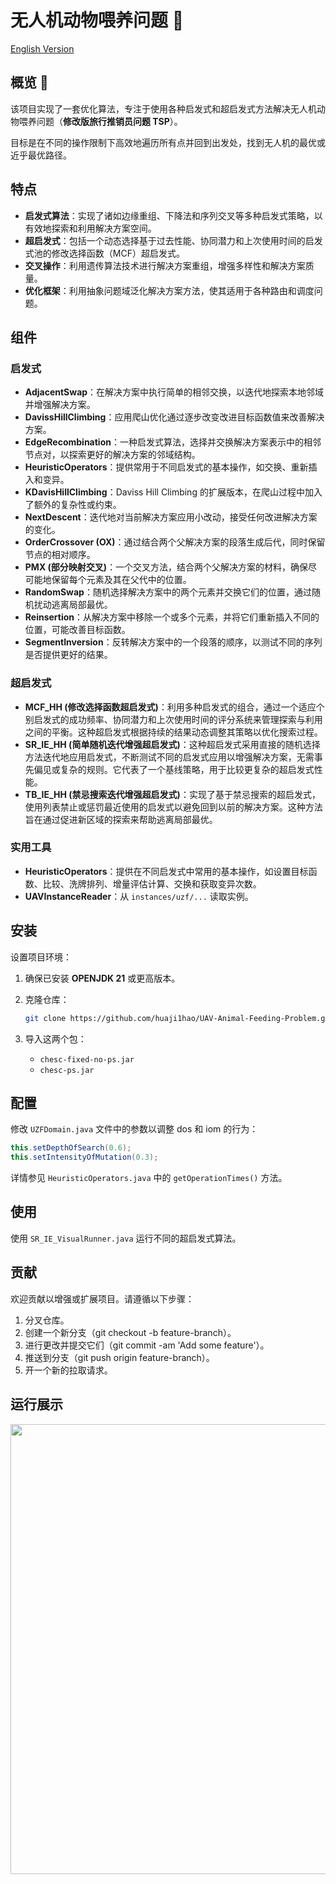 # 无人机动物喂养问题 🦒

[English Version](README.md)

## 概览 🦈

该项目实现了一套优化算法，专注于使用各种启发式和超启发式方法解决无人机动物喂养问题（**修改版旅行推销员问题 TSP**）。

目标是在不同的操作限制下高效地遍历所有点并回到出发处，找到无人机的最优或近乎最优路径。

## 特点

- **启发式算法**：实现了诸如边缘重组、下降法和序列交叉等多种启发式策略，以有效地探索和利用解决方案空间。
- **超启发式**：包括一个动态选择基于过去性能、协同潜力和上次使用时间的启发式池的修改选择函数（MCF）超启发式。
- **交叉操作**：利用遗传算法技术进行解决方案重组，增强多样性和解决方案质量。
- **优化框架**：利用抽象问题域泛化解决方案方法，使其适用于各种路由和调度问题。

## 组件

### 启发式

- **AdjacentSwap**：在解决方案中执行简单的相邻交换，以迭代地探索本地邻域并增强解决方案。
- **DavissHillClimbing**：应用爬山优化通过逐步改变改进目标函数值来改善解决方案。
- **EdgeRecombination**：一种启发式算法，选择并交换解决方案表示中的相邻节点对，以探索更好的解决方案的邻域结构。
- **HeuristicOperators**：提供常用于不同启发式的基本操作，如交换、重新插入和变异。
- **KDavisHillClimbing**：Daviss Hill Climbing 的扩展版本，在爬山过程中加入了额外的复杂性或约束。
- **NextDescent**：迭代地对当前解决方案应用小改动，接受任何改进解决方案的变化。
- **OrderCrossover (OX)**：通过结合两个父解决方案的段落生成后代，同时保留节点的相对顺序。
- **PMX (部分映射交叉)**：一个交叉方法，结合两个父解决方案的材料，确保尽可能地保留每个元素及其在父代中的位置。
- **RandomSwap**：随机选择解决方案中的两个元素并交换它们的位置，通过随机扰动逃离局部最优。
- **Reinsertion**：从解决方案中移除一个或多个元素，并将它们重新插入不同的位置，可能改善目标函数。
- **SegmentInversion**：反转解决方案中的一个段落的顺序，以测试不同的序列是否提供更好的结果。

### 超启发式

- **MCF_HH (修改选择函数超启发式)**：利用多种启发式的组合，通过一个适应个别启发式的成功频率、协同潜力和上次使用时间的评分系统来管理探索与利用之间的平衡。这种超启发式根据持续的结果动态调整其策略以优化搜索过程。
- **SR_IE_HH (简单随机迭代增强超启发式)**：这种超启发式采用直接的随机选择方法迭代地应用启发式，不断测试不同的启发式应用以增强解决方案，无需事先偏见或复杂的规则。它代表了一个基线策略，用于比较更复杂的超启发式性能。
- **TB_IE_HH (禁忌搜索迭代增强超启发式)**：实现了基于禁忌搜索的超启发式，使用列表禁止或惩罚最近使用的启发式以避免回到以前的解决方案。这种方法旨在通过促进新区域的探索来帮助逃离局部最优。

### 实用工具

- **HeuristicOperators**：提供在不同启发式中常用的基本操作，如设置目标函数、比较、洗牌排列、增量评估计算、交换和获取变异次数。
- **UAVInstanceReader**：从 `instances/uzf/...` 读取实例。

## 安装

设置项目环境：

1. 确保已安装 **OPENJDK 21** 或更高版本。

2. 克隆仓库：

   ```bash
   git clone https://github.com/huaji1hao/UAV-Animal-Feeding-Problem.git
   ```

3. 导入这两个包：

   - `chesc-fixed-no-ps.jar`
   - `chesc-ps.jar`

## 配置

修改 `UZFDomain.java` 文件中的参数以调整 dos 和 iom 的行为：

```java
this.setDepthOfSearch(0.6);
this.setIntensityOfMutation(0.3);
```

详情参见 `HeuristicOperators.java` 中的 `getOperationTimes()` 方法。

## 使用

使用 `SR_IE_VisualRunner.java` 运行不同的超启发式算法。

## 贡献

欢迎贡献以增强或扩展项目。请遵循以下步骤：

1. 分叉仓库。
2. 创建一个新分支（git checkout -b feature-branch）。
3. 进行更改并提交它们（git commit -am 'Add some feature'）。
4. 推送到分支（git push origin feature-branch）。
5. 开一个新的拉取请求。

## 运行展示

<img src="https://eumcm.com/file/6fc729ea83e46e89dd523.png" width="560" height="720" />
